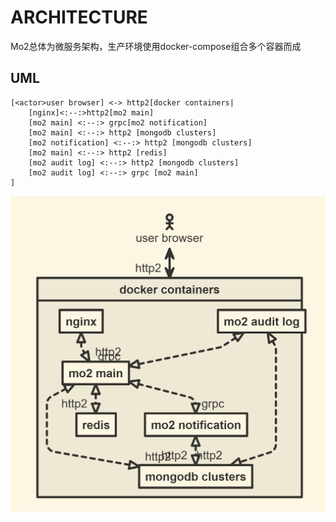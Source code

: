 # ARCHITECTURE

Mo2总体为微服务架构，生产环境使用docker-compose组合多个容器而成


## UML
```nomnoml
[<actor>user browser] <-> http2[docker containers|
    [nginx]<:--:>http2[mo2 main] 
    [mo2 main] <:--:> grpc[mo2 notification]
    [mo2 main] <:--:> http2 [mongodb clusters]
    [mo2 notification] <:--:> http2 [mongodb clusters]
    [mo2 main] <:--:> http2 [redis]
    [mo2 audit log] <:--:> http2 [mongodb clusters]
    [mo2 audit log] <:--:> grpc [mo2 main]
]
```

![arch](imgs/architecture.png)

